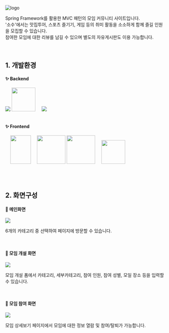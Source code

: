 
![logo](https://user-images.githubusercontent.com/112395421/228560222-a833cec5-f33c-4461-9809-35d9e8eed6f3.png)

Spring Framework를 활용한 MVC 패턴의 모임 커뮤니티 사이트입니다.<br>
'소수'에서는 맛집투어, 스포츠 즐기기, 게임 등의 취미 활동을 소소하게 함께 즐길 인원을 모집할 수 있습니다.<br>
참여한 모임에 대한 리뷰를 남길 수 있으며 별도의 자유게시판도 이용 가능합니다.<br><br><br>

<h2>1. 개발환경</h2>
<h4>✨ Backend</h4>
<span>
  <img src="https://user-images.githubusercontent.com/112395421/222424007-76e84516-2825-4a40-94d9-9e85857c2336.png"/>
  <img src="https://user-images.githubusercontent.com/112395421/222424075-116c248b-3536-4238-8ccf-f970caeed365.png" width="75" height="75"/>&nbsp;&nbsp;&nbsp;&nbsp;
  <img src="https://user-images.githubusercontent.com/112395421/222424271-c0220900-8df8-4a75-80b7-2663b1996317.png" />
</span>
<br><br>

<h4>✨ Frontend</h4>
<span>
  &nbsp;&nbsp;&nbsp;
  <img src="https://user-images.githubusercontent.com/112395421/222424225-67fc6b73-e269-463a-81ca-b61c091c580c.png" width="65" height="90"/>&nbsp;&nbsp;&nbsp;&nbsp;
  <img src="https://user-images.githubusercontent.com/112395421/222424310-b43f81c9-dc3f-4247-8cec-d1560a6ac24c.png" width="90" height="90" />
  <img src="https://user-images.githubusercontent.com/112395421/222424316-be97f8d6-3dcf-46b7-b795-af2943dd3b99.png" width="90" height="90"/>&nbsp;&nbsp;&nbsp;&nbsp;
  <img src="https://user-images.githubusercontent.com/112395421/222424325-7dcae130-7561-49de-8033-ca1f01a761c5.png" width="75" height="75"/>
</span>
<br/><br/><br/><br/>

<h2>2. 화면구성</h2>
<h4>👀 메인화면</h4>
<img src="https://user-images.githubusercontent.com/112395421/228560674-59f77148-e28e-4f9e-b9a7-558c0056270d.gif"/>
<p>6개의 카테고리 중 선택하여 페이지에 방문할 수 있습니다.</p>
<br>
<h4>👀 모임 개설 화면</h4>
<img src="https://user-images.githubusercontent.com/112395421/230282178-bd813962-74af-472a-98e1-11f2a27d5328.gif"/>
<p>모임 개설 폼에서 카테고리, 세부카테고리, 참여 인원, 참여 성별, 모일 장소 등을 입력할 수 있습니다.</p>
<br>
<h4>👀 모임 참여 화면</h4>
<img src="https://user-images.githubusercontent.com/112395421/230282293-9b2b043a-ee1f-4fbe-a2a8-881c63650c2e.gif"/>
<p>모임 상세보기 페이지에서 모임에 대한 정보 열람 및 참여/탈퇴가 가능합니다.</p>
<br>
